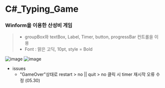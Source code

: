# C#_Typing_Game

### Winform을 이용한 산성비 게임

> - groupBox와 textBox, Label, Timer, button, progressBar 컨트롤을 이용
> - Font : 맑은 고딕, 10pt, style = Bold

![image](https://github.com/khkim09/Typing_Game/assets/67762639/2607934b-9514-4b9a-a67e-763cfbab6046)
![image](https://github.com/khkim09/Typing_Game/assets/67762639/e3404030-e4db-409b-8da2-9acb0882dac6)


- issues
	- "GameOver"상태로 restart > no || quit > no 클릭 시 timer 재시작 오류 수정 (05.30)